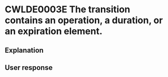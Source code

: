 # CWLDE0003E The transition contains an operation, a duration, or an expiration element.

## Explanation

## User response